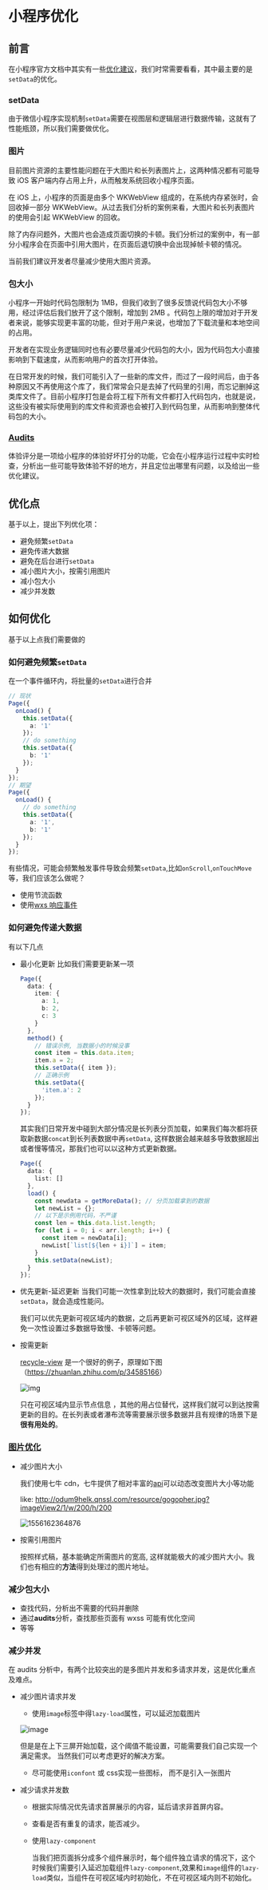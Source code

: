 # 小程序优化

## 前言

在小程序官方文档中其实有一些[优化建议](https://developers.weixin.qq.com/miniprogram/dev/framework/performance/tips.html)，我们时常需要看看，其中最主要的是`setData`的优化。

### setData

由于微信小程序实现机制`setData`需要在视图层和逻辑层进行数据传输，这就有了性能瓶颈，所以我们需要做优化。

### 图片

目前图片资源的主要性能问题在于大图片和长列表图片上，这两种情况都有可能导致 iOS 客户端内存占用上升，从而触发系统回收小程序页面。

在 iOS 上，小程序的页面是由多个 WKWebView 组成的，在系统内存紧张时，会回收掉一部分 WKWebView。从过去我们分析的案例来看，大图片和长列表图片的使用会引起 WKWebView 的回收。

除了内存问题外，大图片也会造成页面切换的卡顿。我们分析过的案例中，有一部分小程序会在页面中引用大图片，在页面后退切换中会出现掉帧卡顿的情况。

当前我们建议开发者尽量减少使用大图片资源。

### 包大小

小程序一开始时代码包限制为 1MB，但我们收到了很多反馈说代码包大小不够用，经过评估后我们放开了这个限制，增加到 2MB 。代码包上限的增加对于开发者来说，能够实现更丰富的功能，但对于用户来说，也增加了下载流量和本地空间的占用。

开发者在实现业务逻辑同时也有必要尽量减少代码包的大小，因为代码包大小直接影响到下载速度，从而影响用户的首次打开体验。

在日常开发的时候，我们可能引入了一些新的库文件，而过了一段时间后，由于各种原因又不再使用这个库了，我们常常会只是去掉了代码里的引用，而忘记删掉这类库文件了。目前小程序打包是会将工程下所有文件都打入代码包内，也就是说，这些没有被实际使用到的库文件和资源也会被打入到代码包里，从而影响到整体代码包的大小。

### [Audits](https://developers.weixin.qq.com/miniprogram/dev/devtools/audits.html)

体验评分是一项给小程序的体验好坏打分的功能，它会在小程序运行过程中实时检查，分析出一些可能导致体验不好的地方，并且定位出哪里有问题，以及给出一些优化建议。

## 优化点

基于以上，提出下列优化项：

- 避免频繁`setData`
- 避免传递大数据
- 避免在后台进行`setData`
- 减小图片大小，按需引用图片
- 减小包大小
- 减少并发数

## 如何优化

基于以上点我们需要做的

### 如何避免频繁`setData`

在一个事件循环内，将批量的`setData`进行合并

```typescript
// 现状
Page({
  onLoad() {
    this.setData({
      a: '1'
    });
    // do something
    this.setData({
      b: '1'
    });
  }
});
// 期望
Page({
  onLoad() {
    // do something
    this.setData({
      a: '1',
      b: '1'
    });
  }
});
```

有些情况，可能会频繁触发事件导致会频繁`setData`,比如`onScroll`,`onTouchMove`等，我们应该怎么做呢？

- 使用节流函数
- 使用[wxs 响应事件](https://developers.weixin.qq.com/miniprogram/dev/framework/view/interactive-animation.html)

### 如何避免传递大数据

有以下几点

- 最小化更新
  比如我们需要更新某一项

  ```typescript
  Page({
    data: {
      item: {
        a: 1,
        b: 2,
        c: 3
      }
    },
    method() {
      // 错误示例, 当数据小的时候没事
      const item = this.data.item;
      item.a = 2;
      this.setData({ item });
      // 正确示例
      this.setData({
        'item.a': 2
      });
    }
  });
  ```

  其实我们日常开发中碰到大部分情况是长列表分页加载，如果我们每次都将获取新数据`concat`到长列表数据中再`setData`, 这样数据会越来越多导致数据超出或者慢等情况，那我们也可以以这种方式更新数据。

  ```typescript
  Page({
    data: {
      list: []
    },
    load() {
      const newdata = getMoreData(); // 分页加载拿到的数据
      let newList = {};
      // 以下是示例用代码，不严谨
      const len = this.data.list.length;
      for (let i = 0; i < arr.length; i++) {
        const item = newData[i];
        newList[`list[${len + i}]`] = item;
      }
      this.setData(newList);
    }
  });
  ```

- 优先更新-延迟更新
  当我们可能一次性拿到比较大的数据时，我们可能会直接`setData`，就会造成性能问。

  我们可以优先更新可视区域内的数据，之后再更新可视区域外的区域，这样避免一次性设置过多数据导致慢、卡顿等问题。

- 按需更新

  [recycle-view](https://github.com/wechat-miniprogram/recycle-view) 是一个很好的例子，原理如下图（<https://zhuanlan.zhihu.com/p/34585166>）

  ![img](https://pic3.zhimg.com/80/v2-f00bb3f5d9815d660d7bcbd87236af86_hd.jpg)

  只在可视区域内显示节点信息 ，其他的用占位替代，这样我们就可以到达按需更新的目的。在长列表或者瀑布流等需要展示很多数据并且有规律的场景下是**很有用处的**。

### [图片优化](https://www.yuque.com/ysfe/ykx/imgopt)

- 减少图片大小

  我们使用七牛 cdn，七牛提供了相对丰富的[api](https://developer.qiniu.com/dora/manual/1279/basic-processing-images-imageview2)可以动态改变图片大小等功能

  like: http://odum9helk.qnssl.com/resource/gogopher.jpg?imageView2/1/w/200/h/200

  ![1556162364876](https://user-images.githubusercontent.com/4362412/56707577-0a548f00-674c-11e9-8c16-461d31f54f90.png)

- 按需引用图片

  按照样式稿，基本能确定所需图片的宽高, 这样就能极大的减少图片大小。我们也有相应的**方法**得到处理过的图片地址。

### 减少包大小

- 查找代码，分析出不需要的代码并删除
- 通过**audits**分析，查找那些页面有 wxss 可能有优化空间
- 等等

### 减少并发

在 audits 分析中，有两个比较突出的是多图片并发和多请求并发，这是优化重点及难点。

- 减少图片请求并发

  - 使用`image`标签中得`lazy-load`属性，可以延迟加载图片

  ![image](https://user-images.githubusercontent.com/4362412/56708640-0c205180-6750-11e9-9591-ee5f706268d8.png)

  但是是在上下三屏开始加载，这个阈值不能设置，可能需要我们自己实现一个满足需求。
  当然我们可以考虑更好的解决方案。

  - 尽可能使用`iconfont` 或 css实现一些图标， 而不是引入一张图片

- 减少请求并发数

  - 根据实际情况优先请求首屏展示的内容，延后请求非首屏内容。
  - 查看是否有重复的请求，能否减少。
  - 使用`lazy-component`

    当我们把页面拆分成多个组件展示时，每个组件独立请求的情况下，这个时候我们需要引入延迟加载组件`lazy-component`,效果和`image`组件的`lazy-load`类似，当组件在可视区域内时初始化，不在可视区域内则不初始化。
